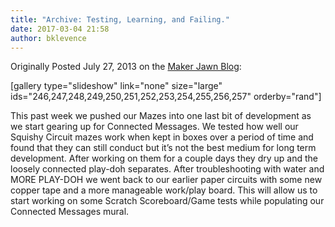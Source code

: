 ```yaml
---
title: "Archive: Testing, Learning, and Failing."
date: 2017-03-04 21:58
author: bklevence
---
```

Originally Posted July 27, 2013 on the <a href="http://makerjawn.org/blog/2013/07/27/testing-learning-and-failing/">Maker Jawn Blog</a>:

[gallery type="slideshow" link="none" size="large" ids="246,247,248,249,250,251,252,253,254,255,256,257" orderby="rand"]

This past week we pushed our Mazes into one last bit of development as we start gearing up for Connected Messages. We tested how well our Squishy Circuit mazes work when kept in boxes over a period of time and found that they can still conduct but it’s not the best medium for long term development. After working on them for a couple days they dry up and the loosely connected play-doh separates.
After troubleshooting with water and MORE PLAY-DOH we went back to our earlier paper circuits with some new copper tape and a more manageable work/play board. This will allow us to start working on some Scratch Scoreboard/Game tests while populating our Connected Messages mural.
